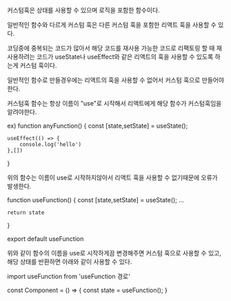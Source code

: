 커스텀훅은 상태를 사용할 수 있으며 로직을 포함한 함수이다.

일반적인 함수와 다르게 커스텀 훅은 다른 커스텀 훅을 포함한 리액트 훅을 사용할 수 있다.
 
코딩중에 중복되는 코드가 많아서 해당 코드를 재사용 가능한 코드로 리팩토링 할 때 
재사용하려는 코드가 useState나 useEffect와 같은 리액트의 훅을 사용할 수 있도록 하는게 커스텀 훅이다.

일반적인 함수로 만들경우에는 리액트의 훅을 사용할 수 없어서 커스텀 훅으로 만들어야한다.

커스텀훅 함수는 항상 이름이 "use"로 시작해서 리액트에게 해당 함수가 커스텀훅임을 알려야한다.

ex)
function anyFunction() {
    const [state,setState] = useState();

    useEffect(() => {
        console.log('hello')
    },[])
}

위의 함수는 이름이 use로 시작하지않아서 리액트 훅을 사용할 수 없기때문에 오류가 발생한다.

function useFunction() {
    const [state,setState] = useState();
    ...

    return state
}

export default useFunction

위와 같이 함수의 이름을 use로 시작하게끔 변경해주면 커스텀 훅으로 사용할 수 있고,
해당 상태를 반환하면 아래와 같이 사용할 수 있다.

import useFunction from 'useFunction 경로'

const Component = () => {
    const state = useFunction();
}